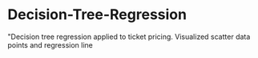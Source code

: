 # Decision-Tree-Regression
"Decision tree regression applied to ticket pricing. Visualized scatter data points and regression line
